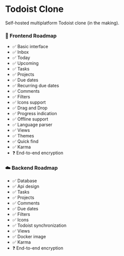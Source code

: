 # Todoist Clone
Self-hosted multiplatform Todoist clone (in the making).

### :iphone: Frontend Roadmap
- :white_check_mark: Basic interface
- :white_check_mark: Inbox
- :white_check_mark: Today
- :white_check_mark: Upcoming
- :white_check_mark: Tasks
- :white_check_mark: Projects
- :white_check_mark: Due dates
- :white_check_mark: Recurring due dates
- :white_check_mark: Comments
- :white_check_mark: Filters
- :white_check_mark: Icons support
- :white_check_mark: Drag and Drop
- :white_check_mark: Progress indication
- :white_check_mark: Offline support
- :white_check_mark: Language parser
- :white_check_mark: Views
- :white_check_mark: Themes
- :white_check_mark: Quick find
- :white_check_mark: Karma
- :question: End-to-end encryption

### :cloud: Backend Roadmap

- :white_check_mark: Database
- :white_check_mark: Api design
- :white_check_mark: Tasks
- :white_check_mark: Projects
- :white_check_mark: Comments
- :white_check_mark: Due dates
- :white_check_mark: Filters
- :white_check_mark: Icons
- :white_check_mark: Todoist synchronization
- :white_check_mark: Views
- :white_check_mark: Docker image
- :white_check_mark: Karma
- :question: End-to-end encryption
